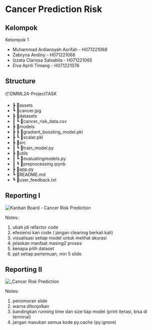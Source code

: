 # Cancer Prediction Risk


## Kelompok

Kelompok 1
- Muhammad Ardiansyah Asrifah - H071221068
- Zabryna Andiny - H071221066
- Izzata Clarissa Salsabila - H071221065
- Elva Aprili Timang - H071221076

## Structure

📦DMML24-ProjectTASK
 - ┣ 📂assets
 -   ┗ 📜cancer.jpg
 - ┣ 📂datasets
 - ┃ ┗ 📜cancer_risk_data.csv
 - ┣ 📂models
 - ┣ ┣ 📜gradient_boosting_model.pkl
 - ┣ ┗ 📜scaler.pkl
 - ┣ 📂src
 - ┃ ┗ 📜train_model.py
 - ┣ 📂utils
 - ┃ ┗ 📜evaluatingmodels.py
 - ┃ ┗ 📜preprocessing.ipynb
 - ┣ 📜app.py
 - ┗ 📜README.md
 - ┗ 📜user_feedback.txt

## Reporting I

![Kanban Board - Cancer Risk Prediction](https://github.com/ArdiansyahAsrifah/DMML24-ProjectTASK/assets/113808797/34db5325-c157-4ba1-a200-c03beff5c9f7)

Notes:
1. ubah jdi refactor code
2. efesiensi kan code ( jangan cleaning berkali kali)
3. visualisasi setiap model untuk melihat akurasi
4. jelaskan manfaat masing2 proses 
5. kenapa pilih dataset
6. ⁠ppt setiap pertemuan, min 5 slide

## Reporting II

![_Cancer Risk Prediction](https://github.com/ArdiansyahAsrifah/DMML24-ProjectTASK/assets/113808797/50e0dcbd-5d8d-48d2-a11a-73fd573c80c7)

Notes:
1. penomoran slide
2. warna ditonjolkan
3. bandingkan running time dan size tiap model (print iterasi, bisa di terminal)
4. jangan masukan semua kode py.cache (py.ignore)


